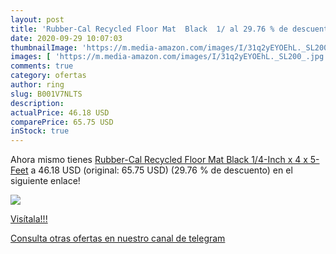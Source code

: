 ```yaml
---
layout: post
title: 'Rubber-Cal Recycled Floor Mat  Black  1/ al 29.76 % de descuento'
date: 2020-09-29 10:07:03
thumbnailImage: 'https://m.media-amazon.com/images/I/31q2yEYOEhL._SL200_.jpg'
images: [ 'https://m.media-amazon.com/images/I/31q2yEYOEhL._SL200_.jpg' ]
comments: true
category: ofertas
author: ring
slug: B001V7NLTS
description:
actualPrice: 46.18 USD
comparePrice: 65.75 USD
inStock: true
---
```


Ahora mismo tienes [Rubber-Cal Recycled Floor Mat  Black  1/4-Inch x 4 x 5-Feet](https://www.amazon.com/dp/B001V7NLTS/?tag=redken08-20) a 46.18 USD (original: 65.75 USD) (29.76 %  de descuento) en el siguiente enlace!

[![](https://m.media-amazon.com/images/I/31q2yEYOEhL._SL200_.jpg)](https://www.amazon.com/dp/B001V7NLTS/?tag=redken08-20)

[Visítala!!!](https://www.amazon.com/dp/B001V7NLTS/?tag=redken08-20)

[Consulta otras ofertas en nuestro canal de telegram](https://t.me/s/ofertas25)
